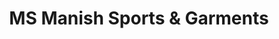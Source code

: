 ---
title: "MS Manish Sports & Garments"
url: /mandi-hp/ms-manish-sports-und-garments/
shop: Kleidung
---